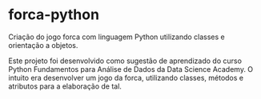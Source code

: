 # forca-python
Criação do jogo forca com linguagem Python utilizando classes e orientação a objetos.

Este projeto foi desenvolvido como sugestão de aprendizado do curso Python Fundamentos para Análise de Dados da Data Science Academy. 
O intuito era desenvolver um jogo da forca, utilizando classes, métodos e atributos para a elaboração de tal. 

